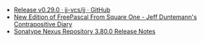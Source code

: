 - [Release v0.29.0 · jj-vcs/jj · GitHub](https://github.com/jj-vcs/jj/releases/tag/v0.29.0)
- [New Edition of FreePascal From Square One - Jeff Duntemann's Contrapositive Diary](https://www.contrapositivediary.com/?p=5399)
- [Sonatype Nexus Repository 3.80.0 Release Notes](https://help.sonatype.com/en/sonatype-nexus-repository-3-80-0-release-notes.html)